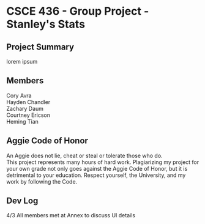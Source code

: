 # CSCE 436 - Group Project - Stanley's Stats

## Project Summary
lorem ipsum

## Members
Cory Avra<br>
Hayden Chandler<br>
Zachary Daum<br>
Courtney Ericson<br>
Heming Tian<br>

## Aggie Code of Honor
An Aggie does not lie, cheat or steal or tolerate those who do.<br>
This project represents many hours of hard work. Plagiarizing my project for your own grade not only goes against the Aggie Code of Honor, but it is detrimental to your education. Respect yourself, the University, and my work by following the Code.

## Dev Log
4/3
All members met at Annex to discuss UI details